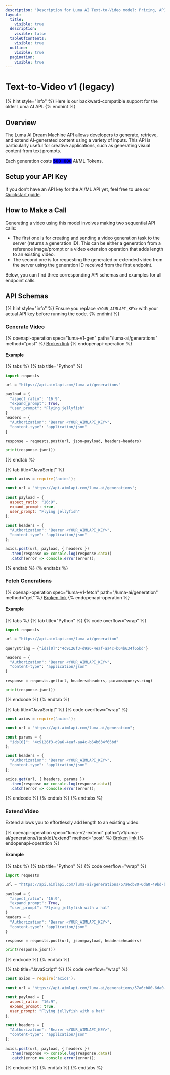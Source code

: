```yaml
---
description: 'Description for Luma AI Text-to-Video model: Pricing, API Reference, Examples.'
layout:
  title:
    visible: true
  description:
    visible: false
  tableOfContents:
    visible: true
  outline:
    visible: true
  pagination:
    visible: true
---
```


# Text-to-Video v1 (legacy)



{% hint style="info" %}
Here is our backward-compatible support for the older Luma AI API.
{% endhint %}

## Overview

The Luma AI Dream Machine API allows developers to generate, retrieve, and extend AI-generated content using a variety of inputs. This API is particularly useful for creative applications, such as generating visual content from text prompts.

Each generation costs <kbd><mark style="background-color:blue;">500 000<mark style="background-color:blue;"></kbd> AI/ML Tokens.

## Setup your API Key

If you don’t have an API key for the AI/ML API yet, feel free to use our [Quickstart guide](https://docs.aimlapi.com/quickstart/setting-up).

## How to Make a Call

Generating a video using this model involves making two sequential API calls:

* The first one is for creating and sending a video generation task to the server (returns a generation ID). This can be either a generation from a reference image/prompt or a video extension operation that adds length to an existing video.
* The second one is for requesting the generated or extended video from the server using the generation ID received from the first endpoint.

Below, you can find three corresponding API schemas and examples for all endpoint calls.

## API Schemas

{% hint style="info" %}
Ensure you replace `<YOUR_AIMLAPI_KEY>` with your actual API key before running the code.
{% endhint %}

### Generate Video

{% openapi-operation spec="luma-v1-gen" path="/luma-ai/generations" method="post" %}
[Broken link](broken-reference)
{% endopenapi-operation %}

#### Example

{% tabs %}
{% tab title="Python" %}
```python
import requests

url = "https://api.aimlapi.com/luma-ai/generations"

payload = {
  "aspect_ratio": "16:9",
  "expand_prompt": True,
  "user_prompt": "Flying jellyfish"
}
headers = {
  "Authorization": "Bearer <YOUR_AIMLAPI_KEY>",
  "content-type": "application/json"
}

response = requests.post(url, json=payload, headers=headers)

print(response.json())

```
{% endtab %}

{% tab title="JavaScript" %}
```javascript
const axios = require('axios');

const url = "https://api.aimlapi.com/luma-ai/generations";

const payload = {
  aspect_ratio: "16:9",
  expand_prompt: true,
  user_prompt: "Flying jellyfish"
};

const headers = {
  "Authorization": "Bearer <YOUR_AIMLAPI_KEY>",
  "content-type": "application/json"
};

axios.post(url, payload, { headers })
  .then(response => console.log(response.data))
  .catch(error => console.error(error));

```
{% endtab %}
{% endtabs %}

### Fetch Generations

{% openapi-operation spec="luma-v1-fetch" path="/luma-ai/generation" method="get" %}
[Broken link](broken-reference)
{% endopenapi-operation %}

#### Example

{% tabs %}
{% tab title="Python" %}
{% code overflow="wrap" %}
```python
import requests

url = "https://api.aimlapi.com/luma-ai/generation"

querystring = {"ids[0]":"4c9126f3-d9a6-4eaf-aa4c-b64b634f65bd"}

headers = {
  "Authorization": "Bearer <YOUR_AIMLAPI_KEY>",
  "content-type": "application/json"
}

response = requests.get(url, headers=headers, params=querystring)

print(response.json())

```
{% endcode %}
{% endtab %}

{% tab title="JavaScript" %}
{% code overflow="wrap" %}
```javascript
const axios = require('axios');

const url = "https://api.aimlapi.com/luma-ai/generation";

const params = {
  "ids[0]": "4c9126f3-d9a6-4eaf-aa4c-b64b634f65bd"
};

const headers = {
  "Authorization": "Bearer <YOUR_AIMLAPI_KEY>",
  "content-type": "application/json"
};

axios.get(url, { headers, params })
  .then(response => console.log(response.data))
  .catch(error => console.error(error));

```
{% endcode %}
{% endtab %}
{% endtabs %}

### Extend Video

Extend allows you to effortlessly add length to an existing video.

{% openapi-operation spec="luma-v2-extend" path="/v1/luma-ai/generations/{taskId}/extend" method="post" %}
[Broken link](broken-reference)
{% endopenapi-operation %}

#### Example

{% tabs %}
{% tab title="Python" %}
{% code overflow="wrap" %}
```python
import requests

url = "https://api.aimlapi.com/luma-ai/generations/57a6cb80-6da0-49bd-b29a-3f089b9e55e4/extend"

payload = {
  "aspect_ratio": "16:9",
  "expand_prompt": True,
  "user_prompt": "Flying jellyfish with a hat"
}
headers = {
  "Authorization": "Bearer <YOUR_AIMLAPI_KEY>",
  "content-type": "application/json"
}

response = requests.post(url, json=payload, headers=headers)

print(response.json())

```
{% endcode %}
{% endtab %}

{% tab title="JavaScript" %}
{% code overflow="wrap" %}
```javascript
const axios = require('axios');

const url = "https://api.aimlapi.com/luma-ai/generations/57a6cb80-6da0-49bd-b29a-3f089b9e55e4/extend";

const payload = {
  aspect_ratio: "16:9",
  expand_prompt: true,
  user_prompt: "Flying jellyfish with a hat"
};

const headers = {
  "Authorization": "Bearer <YOUR_AIMLAPI_KEY>",
  "content-type": "application/json"
};

axios.post(url, payload, { headers })
  .then(response => console.log(response.data))
  .catch(error => console.error(error));

```
{% endcode %}
{% endtab %}
{% endtabs %}
